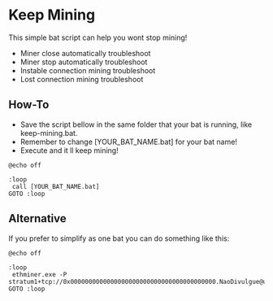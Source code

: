 # Keep Mining

This simple bat script can help you wont stop mining!

- Miner close automatically troubleshoot
- Miner stop automatically troubleshoot
- Instable connection mining troubleshoot
- Lost connection mining troubleshoot

## How-To
- Save the script bellow in the same folder that your bat is running, like keep-mining.bat.
- Remember to change [YOUR_BAT_NAME.bat] for your bat name!
- Execute and it ll keep mining!

```
@echo off

:loop
 call [YOUR_BAT_NAME.bat]
GOTO :loop
```

## Alternative
If you prefer to simplify as one bat you can do something like this:

```
@echo off

:loop
 ethminer.exe -P stratum1+tcp://0x0000000000000000000000000000000000000000.NaoDivulgue@us1.ethermine.org:4444
GOTO :loop
```
